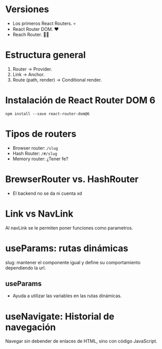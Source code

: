 # Versiones

- Los primeros React Routers. 💀
- React Router DOM. ❤
- Reach Router. 🤜🤛


# Estructura general

1. Router -> Provider.
2. Link -> Anchor.  
3. Route (path, render) -> Conditional render.

# Instalación de React Router DOM 6

``` npm install --save react-router-dom@6 ```

# Tipos de routers

- Browser router: ``` /slug ```
- Hash Router: ``` /#/slug ```
- Memory router: ¿Tener fe?

# BrewserRouter vs. HashRouter

- El backend no se da ni cuenta xd

# Link vs NavLink

Al navLink se le permiten poner funciones como parametros.

# useParams: rutas dinámicas

slug: mantener el componente igual y define su comportamiento dependiendo la url.

## useParams

- Ayuda a utilizar las variables en las rutas dinámicas.

# useNavigate: Historial de navegación

Navegar sin debender de enlaces de HTML, sino con código JavaScript.